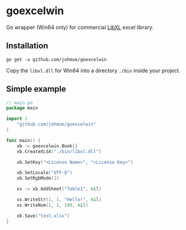 # goexcelwin
Go wrapper (Win64 only) for commercial [LibXL](http://libxl.com/) excel library.

## Installation

```shell
go get -u github.com/johmue/goexcelwin
```

Copy the `libxl.dll` for Win64 into a directory `./bin` inside your project.

## Simple example

```go
// main.go
package main

import (
	"github.com/johmue/goexcelwin"
)

func main() {
	xb := goexcelwin.Book{}
	xb.CreateXLSX("./bin/libxl.dll")

	xb.SetKey("<License Name>", "<License Key>")

	xb.SetLocale("UTF-8")
	xb.SetRgbMode(1)

	xs := xb.AddSheet("Table1", nil)

	xs.WriteStr(1, 1, "Hello!", nil)
	xs.WriteNum(1, 2, 100, nil)

	xb.Save("test.xlsx")
}
```
